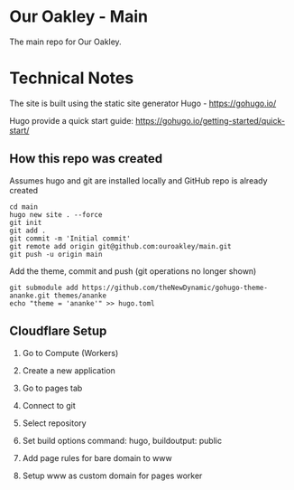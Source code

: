# Our Oakley - Main

The main repo for Our Oakley.


# Technical Notes

The site is built using the static site generator Hugo - https://gohugo.io/

Hugo provide a quick start guide: https://gohugo.io/getting-started/quick-start/


## How this repo was created

Assumes hugo and git are installed locally and GitHub repo is already created

```
cd main
hugo new site . --force
git init
git add .
git commit -m 'Initial commit'
git remote add origin git@github.com:ouroakley/main.git
git push -u origin main
```

Add the theme, commit and push (git operations no longer shown)

```
git submodule add https://github.com/theNewDynamic/gohugo-theme-ananke.git themes/ananke
echo "theme = 'ananke'" >> hugo.toml
```

## Cloudflare Setup

1. Go to Compute (Workers)
1. Create a new application
1. Go to pages tab
1. Connect to git
1. Select repository
1. Set build options command: hugo, buildoutput: public

1. Add page rules for bare domain to www
1. Setup www as custom domain for pages worker
